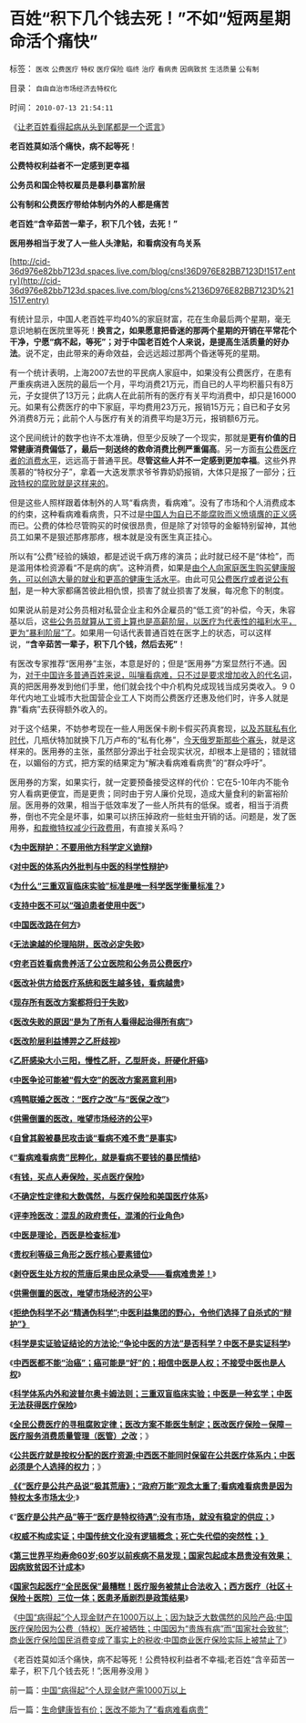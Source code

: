 # 百姓“积下几个钱去死！”不如“短两星期命活个痛快”

标签： `医改` `公费医疗` `特权` `医疗保险` `临终` `治疗` `看病贵` `因病致贫` `生活质量` `公有制` 

目录： `自由自治市场经济去特权化`

时间： `2010-07-13 21:54:11`

《[让老百姓看得起病从头到尾都是一个谎言](http://cnyigai.blogspot.com/2009/04/blog-post_124.html)》

**老百姓莫如活个痛快，病不起等死**！

**公费特权利益者不一定感到更幸福**

**公务员和国企特权雇员是暴利暴富阶层**

**公有制和公费医疗带给体制内外的人都是痛苦**

**老百姓“含辛茹苦一辈子，积下几个钱，去死！”**

**医用券相当于发了人一些人头津贴，和看病没有鸟关系**

[http://cid-36d976e82bb7123d.spaces.live.com/blog/cns!36D976E82BB7123D!1517.entry](http://cid-36d976e82bb7123d.spaces.live.com/blog/cns%2136D976E82BB7123D%211517.entry)

有统计显示，中国人老百姓平均40%的家庭财富，花在生命最后两个星期，毫无意识地躺在医院里等死！**换言之，如果愿意把昏迷的那两个星期的开销在平常花个干净，宁愿“病不起，等死”；对于中国老百姓个人来说，是提高生活质量的好办法**。说不定，由此带来的寿命效益，会远远超过那两个昏迷等死的星期。

有一个统计表明，上海2007去世的平民病人家庭中，如果没有公费医疗，在患有严重疾病进入医院的最后一个月，平均消费21万元，而自已的人平均积蓄只有8万元，子女提供了13万元；此病人在此前所有的医疗有关平均消费中，却只是16000元。如果有公费医疗的中下家庭，平均费用23万元，报销15万元；自已和子女另外消费8万元；此前个人与医疗有关的消费平均是3万元，报销额6万元。

这个民间统计的数字也许不太准确，但至少反映了一个现实，那就是**更有价值的日常健康消费偏低了，最后一刻送终的救命消费比例严重偏高**。另一方面[有公费医疗者的消费水平](../../../2010/7/12/医改方案不应由医生制定；医改不是医疗专业.md)，远远高于普通平民。**尽管这些人并不一定感到更加幸福**。这些外界羡慕的“特权分子”，拿着一大迭发票求爷爷靠奶奶报销，大体只是报了一部分；[行政特权的腐败就是这样来的](../../../2009/8/14/计划经济的划拨是寻租腐败之源.md)。

但是这些人照样跟着体制外的人骂“看病贵，看病难”。没有了市场和个人消费成本的约束，这种看病难看病贵，只不过是[中国人为自已不能腐败而义愤填膺的正义感](../../../2009/11/14/正义感也可以变得非常可怕.md)而已。公费的体检尽管购买的时侯很昂贵，但是除了对领导的金躯特别留神，其他员工如果不是狠述那疼那疼，根本就是没有医生真正挂心。

所以有“公费”经验的姨娘，都是述说千病万疼的演员；此时就已经不是“体检”，而是滥用体检资源看“不是病的病”。这种消费，如果是[由个人向家庭医生购买健康服务，可以创造大量的就业和更高的健康生活水平](../../../2009/11/23/国产GDP，服务业和就业的关系.md)。由此可见[公费医疗或者说公有制](../../../2009/11/2/啃老一族是公有制政策的结果.md)，是一种大家都痛苦彼此相仇恨，损害了就业损害了发展，每况愈下的制度。

如果说从前是对公务员相对私营企业主和外企雇员的“低工资”的补偿，今天，朱容基以后，这[些公务员就算从工资上算也是高薪阶层，以医疗为代表性的福利水平，更为“暴利阶层”了](../../../2009/7/30/黄宗羲定律之体制内特权对国民利益的侵蚀.md)。如果用一句话代表普通百姓在医字上的状态，可以这样说，**“含辛茹苦一辈子，积下几个钱，然后去死”**！

有医改专家推荐“医用券”主张，本意是好的；但是“医用券”方案显然行不通。因为，[对于中国许多普通百姓来说，叫嚷看病难，只不过是要求增加收入的代名词](../../../2009/2/7/“不患贫而患不均”是伪公平，是特权化，社会等级化.md)，真的把医用券发到他们手里，他们就会找个中介机构兑成现钱当成另类收入。９０年代内地工业城市大批国营企业工人下岗而公费医疗还惠及他们时，许多人就是靠“看病”去获得额外收入的。

对于这个结果，不妨参考现在一些人用医保卡刷卡假买药真套现，[以及苏联私有化时代](../../../2010/1/10/俄罗斯私有化的错误就是“分国企的包袱”.md)，几瓶伏特加就换下几万卢布的“私有化券”，[今天俄罗斯那些个寡头](../../../2009/8/14/特权民企距离俄国式寡头有多远？.md)，就是这样来的。医用券的主张，虽然部分源出于社会现实状况，却根本上是错的；错就错在，以媚俗的方式，把方案的结果定为“解决看病难看病贵”的“群众呼吁”。

医用券的方案，如果实行，就一定要预备接受这样的代价：它在5-10年内不能令穷人看病更便宜，而是更贵；同时由于穷人廉价兑现，造成大量食利的新富裕阶层。医用券的效果，相当于低效率发了一些人所共有的低保。或者，相当于消费券，倒也不完全是坏事，如果可以挤压掉政府一些蛀虫开销的话。问题是，发了医用券，[和裁撤特权减少行政费用](../../../2009/7/13/为什么减少行政成本就是增强国力.md)，有直接关系吗？

《[**为中医辩护：不要用他方科学定义诡辩**](http://pubworkss.blogspot.com/2009/03/blog-post_9150.html)》

《[**对中医的体系内外批判与中医的科学性辩护**](http://pubworkss.blogspot.com/2009/03/blog-post_5986.html)》

《[**为什么“三重双盲临床实验”标准是唯一科学医学衡量标准？**](http://pubworkss.blogspot.com/2009/04/blog-post_5808.html)》

《[**支持中医不可以“强迫患者使用中医”**](http://pubworkss.blogspot.com/2009/03/blog-post_5497.html)》

《[**中国医改路在何方**](../../../2007/9/8/市场化是中国医改的唯一出路;医改路在何方.md)》

《[**无法逾越的伦理陷阱，医改必定失败**](../../../2007/10/21/“生命无价”？难以逾越的医疗伦理陷阱.md)》

《[**穷老百姓看病贵养活了公立医院和公务员公费医疗**](../../../2008/1/1/穷老百姓看病贵养活了公立医院和公务员公费医疗.md)》

《[**医改补供方给医疗系统和医生越多钱，看病越贵**](../../../2008/2/29/医改国家包干越多老百姓看病越贵.md)》

《[**现存所有医改方案都将归于失败**](../../../2008/3/23/现存所有医改方案都将损害老百姓的利益，都将失败.md)》

《[**医改失败的原因“是为了所有人看得起治得所有病”**](../../../2008/3/29/医改谎言“所有人看得起治得所有病”.md)》

《[**医改阶层利益博羿之乙肝歧视**](../../../2008/4/21/医改阶层利益博羿之乙肝和乙肝歧视.md)》

《[**乙肝感染大小三阳，慢性乙肝，乙型肝炎，肝硬化肝癌**](../../../2008/5/14/乙肝感染大小三阳，慢性乙肝，乙型肝炎，肝硬化肝癌.md)》

《[**中医争论可能被“假大空”的医改方案恶意利用**](../../../2008/10/19/避免行政干预强行推销中医作为医疗保障.md)》

《[**鸡鸭联婚之医改：“医疗之改”与“医保之改”**](../../../2009/1/27/荒唐的医疗公共产品说：“医疗之改”与“医保之改”.md)》

《[**供需倒置的医改，唯望市场经济的公平**](../../../2009/1/31/供需倒置的医改，唯望市场经济的公平.md)》

《[**自曾其毅被暴民攻击谈“看病不难不贵”是事实**](../../../2008/2/24/自曾其毅被暴民攻击谈“看病不难不贵”是事实.md)》

《[**“看病难看病贵”民粹化，就是看病不要钱的暴民情结**](../../../2008/2/24/欲壑难填：人或会穷，不是施暴发泄的合法理由.md)》

《[**有钱，买点人寿保险，买点医疗保险**](../../../2007/9/23/有钱，给自已，给家庭买点保险.md)》

《[**不确定性定律和大数偶然，与医疗保险和美国医疗体系**](../../../2009/4/4/“不确定性定律公式”广泛适用于社会经济政治生活.md)》

《[**评李玲医改：混乱的政府责任，混淆的行业角色**](../../../2007/11/24/评李玲医改：混乱的政府责任，混淆的行业角色.md)》

《[**中医是理论，西医是检查标准**](../../../2009/1/31/供需倒置的医改，唯望市场经济的公平.md)》

《[**责权利等级三角形之医疗核心要素错位**](../../../2009/5/26/责权利等边三角形之医疗核心要素错位.md)》

《[**剥夺医生处方权的荒唐后果由民众承受——看病难贵差！**](../../../2009/5/30/剥夺医生处方权的荒唐后果由民众承受——看病难贵差！.md)》

《[**供需倒置的医改，唯望市场经济的公平**](../../../2009/1/31/供需倒置的医改，唯望市场经济的公平.md)》

《[**拒绝伪科学不必“精通伪科学”;中医利益集团的野心，令他们选择了自杀式的“辩护”》**](../../../2010/7/11/拒绝伪科学不必“精通伪科学”；中医关乎病人的选择权.md)

《[**科学是实证验证结论的方法论;“争论中医的方法”是否科学？中医不是实证科学**](../../../2010/7/11/中医不是实证科学.md)》

《[**中西医都不能“治癌”；癌可能是“好”的；相信中医是人权；不接受中医也是人权**](../../../2010/7/11/癌症未必是魔；中西医都不能“治癌”.md)》

《[**科学体系内外和波普尔奥卡姆法则；三重双盲临床实验；中医是一种玄学；中医无法获得医疗保险**](../../../2010/7/12/中医是玄学；双盲统计是医疗保险的依据.md)》

《[**全民公费医疗的寻租腐败定律；医改方案不能医生制定；医改医疗保险－保障－医疗服务消费质量管理（医管）之改**](../../../2010/7/12/医改方案不应由医生制定；医改不是医疗专业.md)；》

《[**公共医疗就是按权分配的医疗资源;中西医不能同时保留在公共医疗体系内；中医必须是个人选择的权力**](../../../2010/7/12/公共医疗就是特权医疗，请把就医选择权归还病人.md)；》

[**《《“医疗是公共产品说”极其荒唐》；“政府万能”观念太重了;看病难看病贵是因为特权太多市场太少**](../../../2010/7/12/“医疗是公共产品说”极其荒唐；医疗不是公共产品.md);》

《“[**医疗是公共产品”等于“医疗是特权待遇”;没有市场，就没有稳定的供应；**](../../../2010/7/12/“医疗是公共产品”等于“医疗是特权待遇”.md)》

《[**权威不构成实证；中国传统文化没有逻辑概念；死亡失代偿的突然性；》**](../../../2010/7/13/死亡的到来不知不觉.md)

《[**第三世界平均寿命60岁;60岁以前疾病不易发现；国家包起成本昂贵没有效果；因病致贫因不计成本**](../../../2010/7/13/因病致贫因医疗索取不计成本.md)》

《[**国家包起医疗“全民医保”最糟糕！医疗服务被禁止合法收入；西方医疗（社区＋保险＋医院）三位一体；医患矛盾剧烈是政策结果**](../../../2010/7/13/医疗被黑暗！西方医疗（社区＋保险＋医院）；医患矛盾.md)》

《[中国“病得起”个人现金财产在1000万以上；因为缺乏大数偶然的风险产品;中国医疗保险因为公费（特权）医疗被牺牲；中国因为“贵族有病”而“国家社会致贫”;商业医疗保险国民消费变成了事实上的税收;中国商业医疗保险实际上被禁止了](../../../2010/7/13/中国“病得起”个人现金财产需1000万以上.md)》

《老百姓莫如活个痛快，病不起等死！公费特权利益者不幸福;老百姓“含辛茹苦一辈子，积下几个钱去死！”;医用券没用 》



前一篇：[中国“病得起”个人现金财产需1000万以上](../../../2010/7/13/中国“病得起”个人现金财产需1000万以上.md)

后一篇：[生命健康皆有价；医改不能为了“看病难看病贵”](../../../2010/7/14/生命健康皆有价；医改不能为了“看病难看病贵”.md)